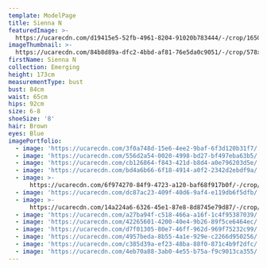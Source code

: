 ```yaml
---
template: ModelPage
title: Sienna N
featuredImage: >-
  https://ucarecdn.com/d19415e5-52fb-4961-8204-91020b783444/-/crop/1650x922/0,132/-/preview/
imageThumbnail: >-
  https://ucarecdn.com/84b8d89a-dfc2-4bbd-af81-76e5da0c9051/-/crop/578x769/127,0/-/preview/
firstName: Sienna N
collection: Emerging
height: 173cm
measurementType: bust
bust: 84cm
waist: 65cm
hips: 92cm
size: 6-8
shoeSize: '8'
hair: Brown
eyes: Blue
imagePortfolio:
  - image: 'https://ucarecdn.com/3f0a748d-15e6-4ee2-9baf-6f3d120b31f7/'
  - image: 'https://ucarecdn.com/556d2a54-0020-4998-bd27-bf497eba63b5/'
  - image: 'https://ucarecdn.com/cb126864-f843-421d-b8d4-a0e796203d5e/'
  - image: 'https://ucarecdn.com/bd4a6b66-6f18-4914-a0f2-2342d2ebdf9a/'
  - image: >-
      https://ucarecdn.com/6f974270-84f9-4723-a120-baf68f917b0f/-/crop/667x963/66,46/-/preview/
  - image: 'https://ucarecdn.com/dc87ac23-409f-40d6-9af4-e119db6f5dfb/'
  - image: >-
      https://ucarecdn.com/14a224a6-6326-45e1-87e8-8d8745e79d87/-/crop/616x976/0,89/-/preview/
  - image: 'https://ucarecdn.com/a27ba94f-c518-466a-a16f-1c4f95387039/'
  - image: 'https://ucarecdn.com/42265601-4200-40e4-9b26-89f5ce6464ec/'
  - image: 'https://ucarecdn.com/d7f01305-80e7-46ff-962d-969f75232c99/'
  - image: 'https://ucarecdn.com/4957beda-8b55-4a1e-929e-c2266d950256/'
  - image: 'https://ucarecdn.com/c385d39a-ef23-48ba-88f0-871c4b9f2dfc/'
  - image: 'https://ucarecdn.com/4eb70a88-3ab0-4e55-b75a-f9c9013ca355/'
---
```



